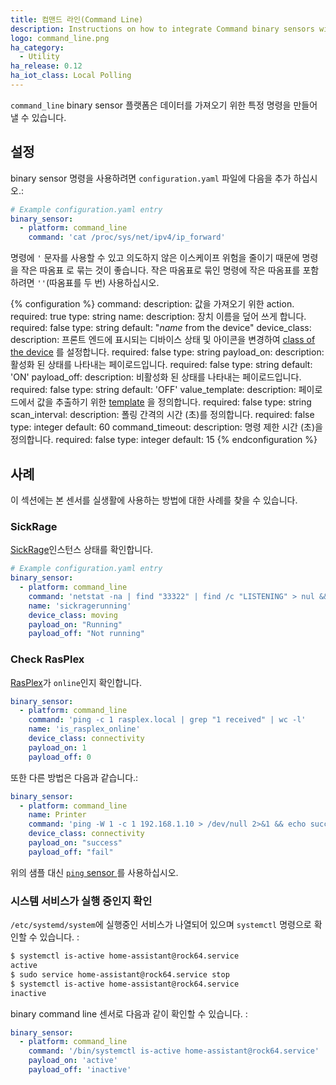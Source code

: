 ```yaml
---
title: 컴맨드 라인(Command Line)
description: Instructions on how to integrate Command binary sensors within Home Assistant.
logo: command_line.png
ha_category:
  - Utility
ha_release: 0.12
ha_iot_class: Local Polling
---
```


`command_line` binary sensor 플랫폼은 데이터를 가져오기 위한 특정 명령을 만들어 낼 수 있습니다.

## 설정

binary sensor 명령을 사용하려면 `configuration.yaml` 파일에 다음을 추가 하십시오.:

```yaml
# Example configuration.yaml entry
binary_sensor:
  - platform: command_line
    command: 'cat /proc/sys/net/ipv4/ip_forward'
```

<div class='note'>

명령에 `'` 문자를 사용할 수 있고 의도하지 않은 이스케이프 위험을 줄이기 때문에 명령을 작은 따옴표 로 묶는 것이 좋습니다. 작은 따옴표로 묶인 명령에 작은 따옴표를 포함하려면 `''`(따옴표를 두 번) 사용하십시오.

</div>

{% configuration %}
command:
  description: 값을 가져오기 위한 action.
  required: true
  type: string
name:
  description: 장치 이름을 덮어 쓰게 합니다.
  required: false
  type: string
  default: "*name* from the device"
device_class:
  description: 프론트 엔드에 표시되는 디바이스 상태 및 아이콘을 변경하여 [class of the device](/integrations/binary_sensor/) 를 설정합니다. 
  required: false
  type: string
payload_on:
  description: 활성화 된 상태를 나타내는 페이로드입니다.
  required: false
  type: string
  default: 'ON'
payload_off:
  description: 비활성화 된 상태를 나타내는 페이로드입니다.
  required: false
  type: string
  default: 'OFF'
value_template:
  description: 페이로드에서 값을 추출하기 위한 [template](/docs/configuration/templating/#processing-incoming-data) 을 정의합니다.
  required: false
  type: string
scan_interval:
  description: 폴링 간격의 시간 (초)를 정의합니다.
  required: false
  type: integer
  default: 60
command_timeout:
  description: 명령 제한 시간 (초)을 정의합니다.
  required: false
  type: integer
  default: 15
{% endconfiguration %}

## 사례

이 섹션에는 본 센서를 실생활에 사용하는 방법에 대한 사례를 찾을 수 있습니다. 

### SickRage

[SickRage](https://github.com/sickragetv/sickrage)인스턴스 상태를 확인합니다.

```yaml
# Example configuration.yaml entry
binary_sensor:
  - platform: command_line
    command: 'netstat -na | find "33322" | find /c "LISTENING" > nul && (echo "Running") || (echo "Not running")'
    name: 'sickragerunning'
    device_class: moving
    payload_on: "Running"
    payload_off: "Not running"
```

### Check RasPlex

[RasPlex](https://www.rasplex.com/)가 `online`인지 확인합니다.

```yaml
binary_sensor:
  - platform: command_line
    command: 'ping -c 1 rasplex.local | grep "1 received" | wc -l'
    name: 'is_rasplex_online'
    device_class: connectivity
    payload_on: 1
    payload_off: 0
```

또한 다른 방법은 다음과 같습니다.:

```yaml
binary_sensor:
  - platform: command_line
    name: Printer
    command: 'ping -W 1 -c 1 192.168.1.10 > /dev/null 2>&1 && echo success || echo fail'
    device_class: connectivity
    payload_on: "success"
    payload_off: "fail"
```

위의 샘플 대신 [`ping` sensor ](/integrations/ping#binary-sensor) 를 사용하십시오.

### 시스템 서비스가 실행 중인지 확인

`/etc/systemd/system`에 실행중인 서비스가 나열되어 있으며 `systemctl` 명령으로 확인할 수 있습니다. :

```bash
$ systemctl is-active home-assistant@rock64.service
active
$ sudo service home-assistant@rock64.service stop
$ systemctl is-active home-assistant@rock64.service
inactive
```

binary command line 센서로 다음과 같이 확인할 수 있습니다. :

```yaml
binary_sensor:
  - platform: command_line
    command: '/bin/systemctl is-active home-assistant@rock64.service'
    payload_on: 'active'
    payload_off: 'inactive'
```
